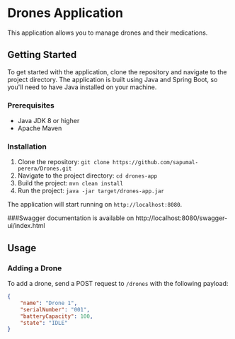# Drones Application

This application allows you to manage drones and their medications.

## Getting Started

To get started with the application, clone the repository and navigate to the project directory. The application is built using Java and Spring Boot, so you'll need to have Java installed on your machine.

### Prerequisites

* Java JDK 8 or higher
* Apache Maven

### Installation

1. Clone the repository: `git clone https://github.com/sapumal-perera/Drones.git`
2. Navigate to the project directory: `cd drones-app`
3. Build the project: `mvn clean install`
4. Run the project: `java -jar target/drones-app.jar`

The application will start running on `http://localhost:8080`.

###Swagger documentation is available on http://localhost:8080/swagger-ui/index.html


## Usage

### Adding a Drone

To add a drone, send a POST request to `/drones` with the following payload:

```json
{
    "name": "Drone 1",
    "serialNumber": "001",
    "batteryCapacity": 100,
    "state": "IDLE"
}
